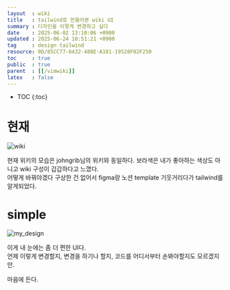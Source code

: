 ```yaml
---
layout  : wiki
title   : tailwind로 만들어본 wiki UI
summary : 디자인을 이렇게 변경하고 싶다
date    : 2025-06-02 13:10:06 +0900
updated : 2025-06-24 10:51:21 +0900
tag     : design tailwind
resource: 0D/85CC77-6432-488E-A181-19528F02F250
toc     : true
public  : true
parent  : [[/vimwiki]]
latex   : false
---
```

* TOC
{:toc}

# 현재
![wiki](https://i.imgur.com/EaQmTnG.png)

현재 위키의 모습은 johngrib님의 위키와 동일하다. 
보라색은 내가 좋아하는 색상도 아니고 wiki 구성이 갑갑하다고 느꼈다.  
어떻게 바꿔야겠다 구상한 건 없어서 figma랑 노션 template 기웃거리다가 tailwind를 알게되었다.


# simple
![my_design](https://i.imgur.com/KaBWuzE.png)

이게 내 눈에는 좀 더 편한 UI다.  
언제 이렇게 변경할지, 변경을 하기나 할지, 코드를 어디서부터 손봐야할지도 모르겠지만.  

마음에 든다.
